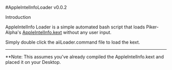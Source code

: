 #AppleIntelInfoLoader v0.0.2

Introduction

AppleIntelInfo Loader is a simple automated bash script that loads Piker-Alpha's <a href="https://github.com/Piker-Alpha/AppleIntelInfo">AppleIntelInfo.kext</a> without any user input.

Simply double click the aiiLoader.command file to load the kext.

--------------------------------------------------------------------------------------------------------------
**Note: This assumes you've already compiled the AppleIntelInfo.kext and placed it on your Desktop.
